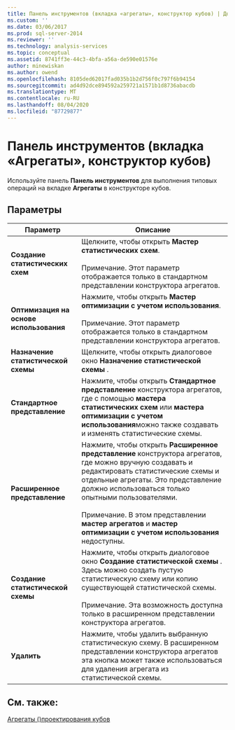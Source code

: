 ```yaml
---
title: Панель инструментов (вкладка «агрегаты», конструктор кубов) | Документация Майкрософт
ms.custom: ''
ms.date: 03/06/2017
ms.prod: sql-server-2014
ms.reviewer: ''
ms.technology: analysis-services
ms.topic: conceptual
ms.assetid: 8741ff3e-44c3-4bfa-a56a-de590e01576e
author: minewiskan
ms.author: owend
ms.openlocfilehash: 8105ded62017fad035b1b2d756f0c797f6b94154
ms.sourcegitcommit: ad4d92dce894592a259721a1571b1d8736abacdb
ms.translationtype: MT
ms.contentlocale: ru-RU
ms.lasthandoff: 08/04/2020
ms.locfileid: "87729877"
---
```

# <a name="toolbar-aggregations-tab-cube-designer"></a>Панель инструментов (вкладка «Агрегаты», конструктор кубов)
  Используйте панель **Панель инструментов** для выполнения типовых операций на вкладке **Агрегаты** в конструкторе кубов.  
  
## <a name="options"></a>Параметры  
  
|Параметр|Описание|  
|------------|-----------------|  
|**Создание статистических схем**|Щелкните, чтобы открыть **Мастер статистических схем**.<br /><br /> Примечание. Этот параметр отображается только в стандартном представлении конструктора агрегатов.|  
|**Оптимизация на основе использования**|Нажмите, чтобы открыть **Мастер оптимизации с учетом использования**.<br /><br /> Примечание. Этот параметр отображается только в стандартном представлении конструктора агрегатов.|  
|**Назначение статистической схемы**|Щелкните, чтобы открыть диалоговое окно **Назначение статистической схемы** .|  
|**Стандартное представление**|Нажмите, чтобы открыть **Стандартное представление** конструктора агрегатов, где с помощью **мастера статистических схем** или **мастера оптимизации с учетом использования**можно также создавать и изменять статистические схемы.|  
|**Расширенное представление**|Нажмите, чтобы открыть **Расширенное представление** конструктора агрегатов, где можно вручную создавать и редактировать статистические схемы и отдельные агрегаты. Это представление должно использоваться только опытными пользователями.<br /><br /> Примечание. В этом представлении **мастер агрегатов** и **мастер оптимизации с учетом использования** недоступны.|  
|**Создание статистической схемы**|Нажмите, чтобы открыть диалоговое окно **Создание статистической схемы** . Здесь можно создать пустую статистическую схему или копию существующей статистической схемы.<br /><br /> Примечание. Эта возможность доступна только в расширенном представлении конструктора агрегатов.|  
|**Удалить**|Нажмите, чтобы удалить выбранную статистическую схему.  В расширенном представлении конструктора агрегатов эта кнопка может также использоваться для удаления агрегата из статистической схемы.|  
  
## <a name="see-also"></a>См. также:  
 [Агрегаты &#40;&#41;проектирования кубов](aggregations-cube-design.md)  
  
  
